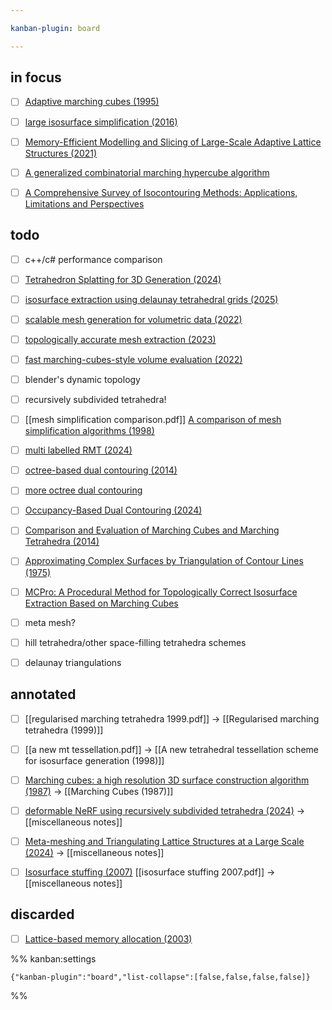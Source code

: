 ```yaml
---

kanban-plugin: board

---
```


## in focus

- [ ] [Adaptive marching cubes (1995)](https://link.springer.com/article/10.1007/BF01901516)
- [ ] [large isosurface simplification (2016)](https://link.springer.com/article/10.1007/s12650-016-0359-5)
- [ ] [Memory-Efficient Modelling and Slicing of Large-Scale Adaptive Lattice Structures (2021)](https://asmedigitalcollection.asme.org/computingengineering/article-abstract/21/6/061003/1100541/Memory-Efficient-Modeling-and-Slicing-of-Large)
- [ ] [A generalized combinatorial marching hypercube algorithm](https://doi.org/10.1007/s40314-024-02627-4)
- [ ] [A Comprehensive Survey of Isocontouring Methods: Applications, Limitations and Perspectives](https://doi.org/10.3390/a17020083)


## todo

- [ ] c++/c# performance comparison
- [ ] [Tetrahedron Splatting for 3D Generation (2024)](https://proceedings.neurips.cc/paper_files/paper/2024/hash/92ce40962b4098f7bf6eed33128fc606-Abstract-Conference.html)
- [ ] [isosurface extraction using delaunay tetrahedral grids (2025)](https://dl.acm.org/doi/abs/10.1145/3730851)
- [ ] [scalable mesh generation for volumetric data (2022)](https://ieeexplore.ieee.org/abstract/document/9968044)
- [ ] [topologically accurate mesh extraction (2023)](https://www.sciencedirect.com/science/article/pii/S001044852300091X)
- [ ] [fast marching-cubes-style volume evaluation (2022)](https://dspacemainprd01.lib.uwaterloo.ca/server/api/core/bitstreams/6487b452-e1d9-4b37-bd92-8270c4b202ea/content)
- [ ] blender's dynamic topology
- [ ] recursively subdivided tetrahedra!
- [ ] [[mesh simplification comparison.pdf]] [A comparison of mesh simplification algorithms (1998)](https://www.sciencedirect.com/science/article/abs/pii/S0097849397000824)
- [ ] [multi labelled RMT (2024)](https://link.springer.com/article/10.1007/s11004-023-10075-9)
- [ ] [octree-based dual contouring (2014)](https://link.springer.com/article/10.1007/s00366-013-0328-8)
- [ ] [more octree dual contouring](https://ngildea.blogspot.com/2014/11/implementing-dual-contouring.html)
- [ ] [Occupancy-Based Dual Contouring (2024)](https://dl.acm.org/doi/full/10.1145/3680528.3687581)
- [ ] [Comparison and Evaluation of Marching Cubes and Marching Tetrahedra (2014)](https://www.jcad.cn/en/article/id/be0557de-c82e-43a1-83ca-e833f80d2faa)
- [ ] [Approximating Complex Surfaces by Triangulation of Contour Lines (1975)](https://ieeexplore.ieee.org/document/5391253)
- [ ] [MCPro: A Procedural Method for Topologically Correct Isosurface Extraction Based on Marching Cubes](https://doi.org/10.5220/0013309800003912)
- [ ] meta mesh?
- [ ] hill tetrahedra/other space-filling tetrahedra schemes
- [ ] delaunay triangulations


## annotated

- [ ] [[regularised marching tetrahedra 1999.pdf]] -> [[Regularised marching tetrahedra (1999)]]
- [ ] [[a new mt tessellation.pdf]] -> [[A new tetrahedral tessellation scheme for isosurface generation (1998)]]
- [ ] [Marching cubes: a high resolution 3D surface construction algorithm (1987)](https://dl.acm.org/doi/abs/10.1145/280811.281026) -> [[Marching Cubes (1987)]]
- [ ] [deformable NeRF using recursively subdivided tetrahedra (2024)](https://dl.acm.org/doi/abs/10.1145/3664647.3681019) -> [[miscellaneous notes]]
- [ ] [Meta-meshing and Triangulating Lattice Structures at a Large Scale (2024)](https://www.sciencedirect.com/science/article/pii/S0010448524000599) -> [[miscellaneous notes]]
- [ ] [Isosurface stuffing (2007)](https://dl.acm.org/doi/10.1145/1275808.1276448) [[isosurface stuffing 2007.pdf]] -> [[miscellaneous notes]]


## discarded

- [ ] [Lattice-based memory allocation (2003)](https://dl.acm.org/doi/abs/10.1145/951710.951749)




%% kanban:settings
```
{"kanban-plugin":"board","list-collapse":[false,false,false,false]}
```
%%